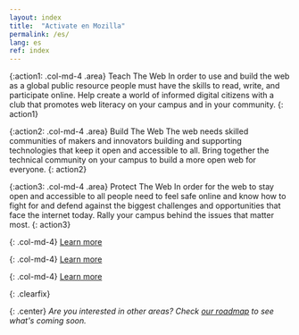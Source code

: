 ```yaml
---
layout: index
title:  "Activate en Mozilla"
permalink: /es/
lang: es
ref: index
---
```


{:action1: .col-md-4 .area}
<span>Teach The Web</span>
In order to use and build the web as a global public resource people must have the skills to read, write, and participate online. Help create a world of informed digital citizens with a club that promotes web literacy on your campus and in your community.
{: action1}

{:action2: .col-md-4 .area}
<span>Build The Web</span>
The web needs skilled communities of makers and innovators building and supporting technologies that keep it open and accessible to all. Bring together the technical community on your campus to build a more open web for everyone.
{: action2}

{:action3: .col-md-4 .area}
<span>Protect The Web</span>
In order for the web to stay open and accessible to all people need to feel safe online and know how to fight for and defend against the biggest challenges and opportunities that face the internet today. Rally your campus behind the issues that matter most.
{: action3}

{: .col-md-4}
<a class="btn btn-default" href="/activities/" role="button">Learn more</a>

{: .col-md-4}
<a class="btn btn-default" href="/activities/" role="button">Learn more</a>

{: .col-md-4}
<a class="btn btn-default" href="/activities/" role="button">Learn more</a>

{: .clearfix}
&nbsp;

{: .center}
_Are you interested in other areas? Check [our roadmap](/roadmap/) to see what's coming soon._
